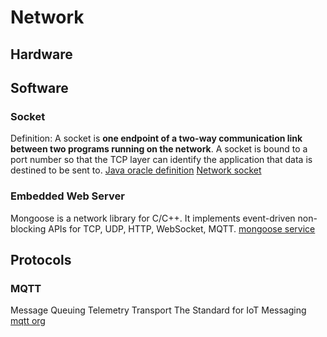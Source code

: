 # Network


## Hardware



## Software

### Socket

Definition: A socket is **one endpoint of a two-way communication link between two programs running on the network**. A socket is bound to a port number so that the TCP layer can identify the application that data is destined to be sent to.
[Java oracle definition](https://docs.oracle.com/javase/tutorial/networking/sockets/definition.html)
[Network socket](https://en.wikipedia.org/wiki/Network_socket)


### Embedded Web Server

Mongoose is a network library for C/C++. It implements event-driven non-blocking APIs for TCP, UDP, HTTP, WebSocket, MQTT.
[mongoose service](https://mongoose.ws/)


## Protocols


### MQTT

Message Queuing Telemetry Transport
The Standard for IoT Messaging
[mqtt org](https://mqtt.org/)
